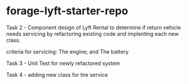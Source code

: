 # forage-lyft-starter-repo

Task 2 - Component design of Lyft Rental to determine if return vehicle needs servicing by refactoring existing code and implenting each new class.

criteria for servicing: The engine; and The battery

Task 3 - Unit Test for newly refactored system 

Task 4 - adding new class for tire service
